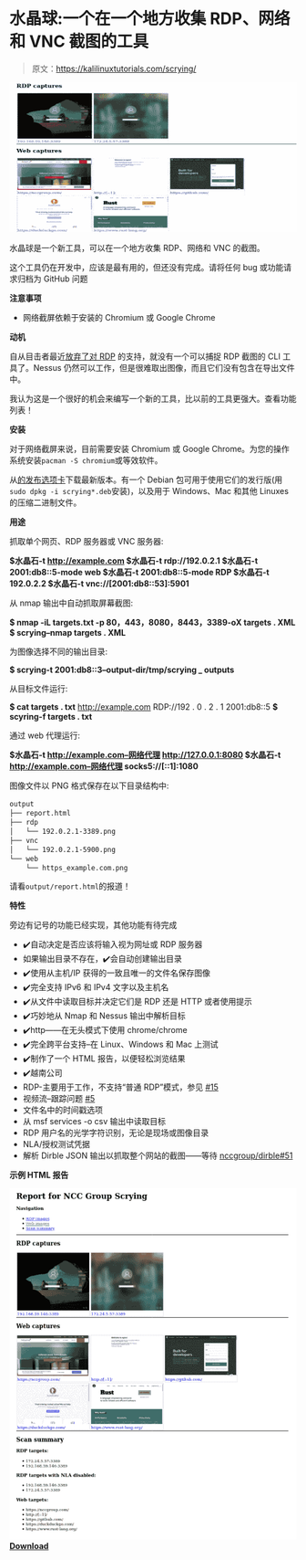 # 水晶球:一个在一个地方收集 RDP、网络和 VNC 截图的工具

> 原文：<https://kalilinuxtutorials.com/scrying/>

[![Scrying : A Tool For Collecting RDP, Web & VNC Screenshots All In One Place](img/c6c85b4af1af6c3db1dc2a39520caa20.png "Scrying : A Tool For Collecting RDP, Web & VNC Screenshots All In One Place")](https://1.bp.blogspot.com/-cZpa6XBIy2E/X6BW6xT62PI/AAAAAAAAH6g/FOsC3WQ2jPA4EivGo58Z7RdovceBsN-8wCLcBGAsYHQ/s728/scrying-report%25281%2529.png)

水晶球是一个新工具，可以在一个地方收集 RDP、网络和 VNC 的截图。

这个工具仍在开发中，应该是最有用的，但还没有完成。请将任何 bug 或功能请求归档为 GitHub 问题

**注意事项**

*   网络截屏依赖于安装的 Chromium 或 Google Chrome

**动机**

自从目击者最近[放弃了对 RDP](https://github.com/FortyNorthSecurity/EyeWitness/issues/422#issuecomment-539690698) 的支持，就没有一个可以捕捉 RDP 截图的 CLI 工具了。Nessus 仍然可以工作，但是很难取出图像，而且它们没有包含在导出文件中。

我认为这是一个很好的机会来编写一个新的工具，比以前的工具更强大。查看功能列表！

**安装**

对于网络截屏来说，目前需要安装 Chromium 或 Google Chrome。为您的操作系统安装`pacman -S chromium`或等效软件。

从[的发布选项卡](https://github.com/nccgroup/scrying/releases)下载最新版本。有一个 Debian 包可用于使用它们的发行版(用`sudo dpkg -i scrying*.deb`安装)，以及用于 Windows、Mac 和其他 Linuxes 的压缩二进制文件。

**用途**

抓取单个网页、RDP 服务器或 VNC 服务器:

**$水晶石-t http://example.com
$水晶石-t rdp://192.0.2.1
$水晶石-t 2001:db8::5-mode web
$水晶石-t 2001:db8::5-mode RDP
$水晶石-t 192.0.2.2
$水晶石-t vnc://[2001:db8::53]:5901**

从 nmap 输出中自动抓取屏幕截图:

**$ nmap -iL targets.txt -p 80，443，8080，8443，3389-oX targets . XML
$ scrying–nmap targets . XML**

为图像选择不同的输出目录:

**$ scrying-t 2001:db8::3–output-dir/tmp/scrying _ outputs**

从目标文件运行:

**$ cat targets . txt**
http://example.com
RDP://192 . 0 . 2 . 1
2001:db8::5
**$ scyring-f targets . txt**

通过 web 代理运行:

**$水晶石-t http://example.com–网络代理 http://127.0.0.1:8080
$水晶石-t http://example.com–网络代理 socks5://\[::1\]:1080**

图像文件以 PNG 格式保存在以下目录结构中:

```
output
├── report.html
├── rdp
│   └── 192.0.2.1-3389.png
├── vnc
│   └── 192.0.2.1-5900.png
└── web
    └── https_example.com.png 
```

请看`output/report.html`的报道！

**特性**

旁边有记号的功能已经实现，其他功能有待完成

*   ✔️自动决定是否应该将输入视为网址或 RDP 服务器
*   如果输出目录不存在，✔️会自动创建输出目录
*   ✔️使用从主机/IP 获得的一致且唯一的文件名保存图像
*   ✔️完全支持 IPv6 和 IPv4 文字以及主机名
*   ✔️从文件中读取目标并决定它们是 RDP 还是 HTTP 或者使用提示
*   ✔️巧妙地从 Nmap 和 Nessus 输出中解析目标
*   ✔️http——在无头模式下使用 chrome/chrome
*   ✔️完全跨平台支持–在 Linux、Windows 和 Mac 上测试
*   ✔️制作了一个 HTML 报告，以便轻松浏览结果
*   ✔️越南公司
*   RDP-主要用于工作，不支持“普通 RDP”模式，参见 [#15](https://github.com/nccgroup/scrying/issues/15)
*   视频流–跟踪问题 [#5](https://github.com/nccgroup/scrying/issues/5)
*   文件名中的时间戳选项
*   从 msf services -o csv 输出中读取目标
*   RDP 用户名的光学字符识别，无论是现场或图像目录
*   NLA/授权测试凭据
*   解析 Dirble JSON 输出以抓取整个网站的截图——等待 [nccgroup/dirble#51](https://github.com/nccgroup/dirble/issues/51)

**示例 HTML 报告**

![](img/af7fd6ad5c37025a1b78f4742eed4731.png)[**Download**](https://github.com/nccgroup/scrying)